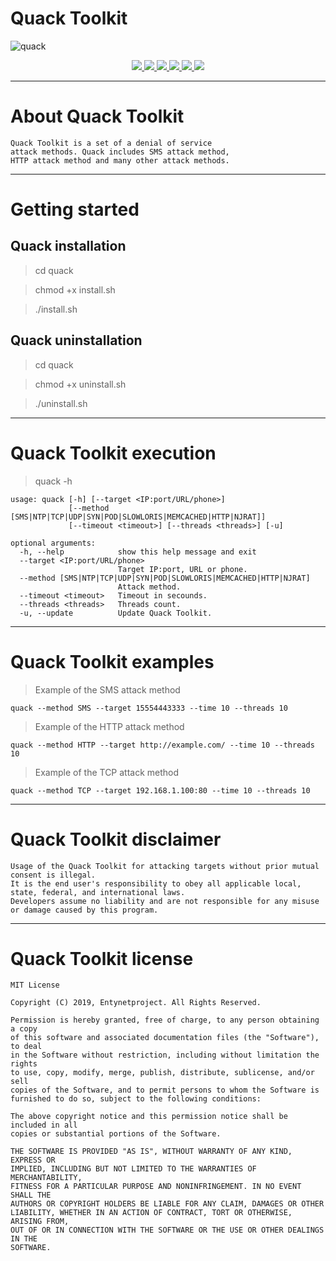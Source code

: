 # Quack Toolkit

![quack](https://user-images.githubusercontent.com/54115104/74247189-c04a9300-4cf6-11ea-982a-2222329215bd.jpeg)

<p align="center">
  <a href="http://entynetproject.simplesite.com/">
    <img src="https://img.shields.io/badge/entynetproject-Ivan%20Nikolsky-blue.svg">
  </a>
  <a href="https://github.com/entynetproject/quack/releases">
    <img src="https://img.shields.io/github/release/entynetproject/quack.svg">
  </a>
  <a href="https://wikipedia.org/wiki/Python_(programming_language)">
    <img src="https://img.shields.io/badge/language-python-blue.svg">
 </a>
  <a href="https://github.com/entynetproject/quack/issues?q=is%3Aissue+is%3Aclosed">
      <img src="https://img.shields.io/github/issues/entynetproject/quack.svg">
  </a>
  <a href="https://github.com/entynetproject/quack/wiki">
      <img src="https://img.shields.io/badge/wiki%20-quack-lightgrey.svg">
 </a>
  <a href="https://twitter.com/entynetproject">
    <img src="https://img.shields.io/badge/twitter-entynetproject-blue.svg">
 </a>
</p>

***

# About Quack Toolkit

    Quack Toolkit is a set of a denial of service 
    attack methods. Quack includes SMS attack method, 
    HTTP attack method and many other attack methods.

***

# Getting started

## Quack installation

> cd quack

> chmod +x install.sh

> ./install.sh

## Quack uninstallation

> cd quack

> chmod +x uninstall.sh

> ./uninstall.sh

***

# Quack Toolkit execution

> quack -h

```
usage: quack [-h] [--target <IP:port/URL/phone>]
             [--method [SMS|NTP|TCP|UDP|SYN|POD|SLOWLORIS|MEMCACHED|HTTP|NJRAT]]
             [--timeout <timeout>] [--threads <threads>] [-u]

optional arguments:
  -h, --help            show this help message and exit
  --target <IP:port/URL/phone>
                        Target IP:port, URL or phone.
  --method [SMS|NTP|TCP|UDP|SYN|POD|SLOWLORIS|MEMCACHED|HTTP|NJRAT]
                        Attack method.
  --timeout <timeout>   Timeout in secounds.
  --threads <threads>   Threads count.
  -u, --update          Update Quack Toolkit.
``` 
***
  
# Quack Toolkit examples

> Example of the SMS attack method
    
    quack --method SMS --target 15554443333 --time 10 --threads 10
    
> Example of the HTTP attack method

    quack --method HTTP --target http://example.com/ --time 10 --threads 10
    
> Example of the TCP attack method

    quack --method TCP --target 192.168.1.100:80 --time 10 --threads 10

***

# Quack Toolkit disclaimer

    Usage of the Quack Toolkit for attacking targets without prior mutual consent is illegal. 
    It is the end user's responsibility to obey all applicable local, state, federal, and international laws. 
    Developers assume no liability and are not responsible for any misuse or damage caused by this program.

***

# Quack Toolkit license

    MIT License

    Copyright (C) 2019, Entynetproject. All Rights Reserved.

    Permission is hereby granted, free of charge, to any person obtaining a copy
    of this software and associated documentation files (the "Software"), to deal
    in the Software without restriction, including without limitation the rights
    to use, copy, modify, merge, publish, distribute, sublicense, and/or sell
    copies of the Software, and to permit persons to whom the Software is
    furnished to do so, subject to the following conditions:

    The above copyright notice and this permission notice shall be included in all
    copies or substantial portions of the Software.

    THE SOFTWARE IS PROVIDED "AS IS", WITHOUT WARRANTY OF ANY KIND, EXPRESS OR
    IMPLIED, INCLUDING BUT NOT LIMITED TO THE WARRANTIES OF MERCHANTABILITY,
    FITNESS FOR A PARTICULAR PURPOSE AND NONINFRINGEMENT. IN NO EVENT SHALL THE
    AUTHORS OR COPYRIGHT HOLDERS BE LIABLE FOR ANY CLAIM, DAMAGES OR OTHER
    LIABILITY, WHETHER IN AN ACTION OF CONTRACT, TORT OR OTHERWISE, ARISING FROM,
    OUT OF OR IN CONNECTION WITH THE SOFTWARE OR THE USE OR OTHER DEALINGS IN THE
    SOFTWARE.
